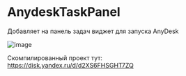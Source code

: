 # AnydeskTaskPanel
Добавляет на панель задач виджет для запуска AnyDesk

![image](https://github.com/user-attachments/assets/cf51b43d-9eb3-4654-a386-ecf700c89b22)

Скомпилированный проект тут: https://disk.yandex.ru/d/d2XS6FHSGHT7ZQ
